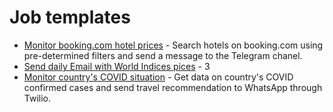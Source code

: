 # Job templates

- [Monitor booking.com hotel prices](monitor_prices_on_booking_com/README.md) - Search hotels on booking.com using pre-determined filters and send a message to the Telegram chanel.
- [Send daily Email with World Indices pices](send_daily_email_yfinance/README.md) - 3
- [Monitor country's COVID situation](monitor_country_covid_status/README.md) - Get data on country's COVID confirmed cases and send travel recommendation to WhatsApp through Twilio.
